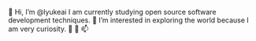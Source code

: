 👋 Hi, I’m @lyukeai
I am currently studying open source software development techniques.
👀 I’m interested in exploring the world because I am very curiosity.
🌱 💞️ 📫 
<!---
lyukeai/lyukeai is a ✨ special ✨ repository because its `README.md` (this file) appears on your GitHub profile.
You can click the Preview link to take a look at your changes.
--->
